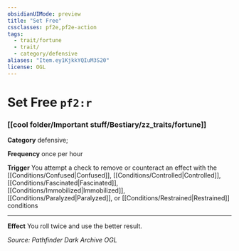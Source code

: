 ```yaml
---
obsidianUIMode: preview
title: "Set Free"
cssclasses: pf2e,pf2e-action
tags:
  - trait/fortune
  - trait/
  - category/defensive
aliases: "Item.ey1KjkkYQIuM3S20"
license: OGL
---
```

# Set Free `pf2:r`

### [[cool folder/Important stuff/Bestiary/zz_traits/fortune]]

**Category** defensive; 




**Frequency** once per hour

**Trigger** You attempt a check to remove or counteract an effect with the [[Conditions/Confused|Confused]], [[Conditions/Controlled|Controlled]], [[Conditions/Fascinated|Fascinated]], [[Conditions/Immobilized|Immobilized]], [[Conditions/Paralyzed|Paralyzed]], or [[Conditions/Restrained|Restrained]] conditions

* * *

**Effect** You roll twice and use the better result.

*Source: Pathfinder Dark Archive*
*OGL*